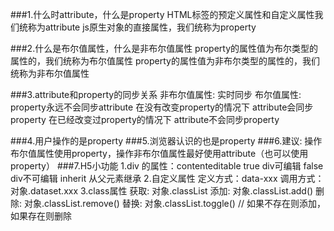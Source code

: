 ###1.什么时attribute，什么是property
		HTML标签的预定义属性和自定义属性我们统称为attribute
		js原生对象的直接属性，我们统称为property

###2.什么是布尔值属性，什么是非布尔值属性
		property的属性值为布尔类型的属性的，我们统称为布尔值属性
		property的属性值为非布尔类型的属性的，我们统称为非布尔值属性
		
###3.attribute和property的同步关系
		非布尔值属性: 实时同步
		布尔值属性: 
					property永远不会同步attribute
					在没有改变property的情况下
							attribute会同步property
					在已经改变过property的情况下
							attribute不会同步property
							
###4.用户操作的是property
###5.浏览器认识的也是property
###6.建议: 操作布尔值属性使用property，操作非布尔值属性最好使用attribute（也可以使用property）
###7.H5小功能
		1.div 的属性：contenteditable
				true div可编辑
				false div不可编辑
				inherit 从父元素继承
		2.自定义属性
			定义方式：data-xxx
			调用方式：对象.dataset.xxx
		3.class属性
			获取: 对象.classList
			添加: 对象.classList.add()
			删除: 对象.classList.remove()
			替换: 对象.classList.toggle()		// 如果不存在则添加，如果存在则删除
